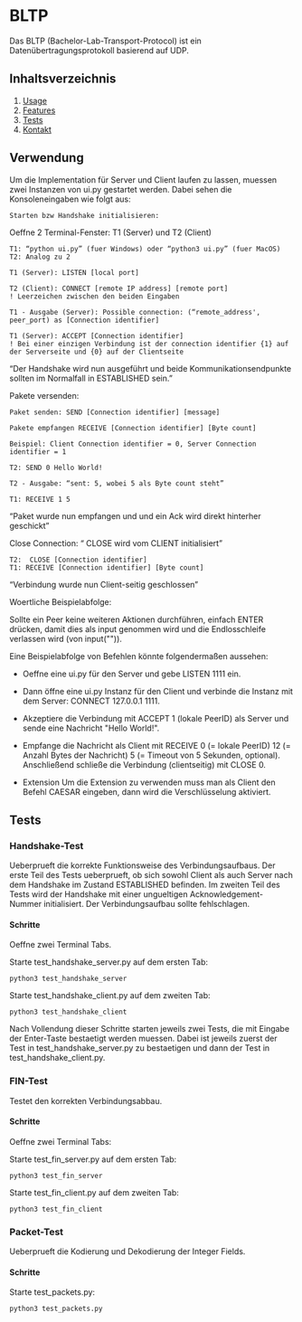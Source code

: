 # BLTP

Das BLTP (Bachelor-Lab-Transport-Protocol) ist ein Datenübertragungsprotokoll basierend auf UDP.

## Inhaltsverzeichnis

1. [Usage](#Usage)
2. [Features](#features)
4. [Tests](#tests)
5. [Kontakt](#kontakt)


## Verwendung

Um die Implementation für Server und Client laufen zu lassen, muessen zwei Instanzen von ui.py gestartet werden. Dabei sehen die Konsoleneingaben wie folgt aus: 

	Starten bzw Handshake initialisieren:



Oeffne 2 Terminal-Fenster: T1 (Server) und T2 (Client)



    T1: “python ui.py” (fuer Windows) oder “python3 ui.py” (fuer MacOS)
    T2: Analog zu 2

    T1 (Server): LISTEN [local port]

    T2 (Client): CONNECT [remote IP address] [remote port]			
    ! Leerzeichen zwischen den beiden Eingaben

    T1 - Ausgabe (Server): Possible connection: (“remote_address', peer_port) as [Connection identifier]

    T1 (Server): ACCEPT [Connection identifier]		
    ! Bei einer einzigen Verbindung ist der connection identifier {1} auf der Serverseite und {0} auf der Clientseite

“Der Handshake wird nun ausgeführt und beide Kommunikationsendpunkte sollten im Normalfall in ESTABLISHED sein.”


Pakete versenden: 

    Paket senden: SEND [Connection identifier] [message]

    Pakete empfangen RECEIVE [Connection identifier] [Byte count]

    Beispiel: Client Connection identifier = 0, Server Connection identifier = 1

    T2: SEND 0 Hello World! 

    T2 - Ausgabe: “sent: 5, wobei 5 als Byte count steht”
    
    T1: RECEIVE 1 5 

“Paket wurde nun empfangen und und ein Ack wird direkt hinterher geschickt”



Close Connection: 
“ CLOSE wird vom CLIENT initialisiert”

    T2:  CLOSE [Connection identifier]
    T1: RECEIVE [Connection identifier] [Byte count]

“Verbindung wurde nun Client-seitig geschlossen”


Woertliche Beispielabfolge:

Sollte ein Peer keine weiteren Aktionen durchführen, einfach ENTER drücken, damit dies als input genommen wird und die Endlosschleife verlassen wird (von input("")).

Eine Beispielabfolge von Befehlen könnte folgendermaßen aussehen:

- Oeffne eine ui.py für den Server und gebe LISTEN 1111 ein.
- Dann öffne eine ui.py Instanz für den Client und verbinde die Instanz mit dem Server: CONNECT 127.0.0.1 1111.
- Akzeptiere die Verbindung mit ACCEPT 1 (lokale PeerID) als Server und sende eine Nachricht "Hello World!". 
- Empfange die Nachricht als Client mit RECEIVE 0 (= lokale PeerID) 12 (= Anzahl Bytes der Nachricht) 5 (= Timeout von 5 Sekunden, optional).
Anschließend schließe die Verbindung (clientseitig) mit CLOSE 0.

- Extension
Um die Extension zu verwenden muss man als Client den Befehl CAESAR eingeben, dann wird die Verschlüsselung aktiviert.



## Tests 

### Handshake-Test

Ueberprueft die korrekte Funktionsweise des Verbindungsaufbaus. Der erste Teil des Tests ueberprueft, ob sich sowohl Client als auch Server nach dem Handshake im Zustand ESTABLISHED befinden. Im zweiten Teil des Tests wird der Handshake mit einer ungueltigen Acknowledgement-Nummer initialisiert. Der Verbindungsaufbau sollte fehlschlagen.

#### Schritte

Oeffne zwei Terminal Tabs.

Starte test_handshake_server.py auf dem ersten Tab:
	
	python3 test_handshake_server

Starte test_handshake_client.py auf dem zweiten Tab:

	python3 test_handshake_client

Nach Vollendung dieser Schritte starten jeweils zwei Tests, die mit Eingabe der Enter-Taste bestaetigt werden muessen. Dabei ist jeweils zuerst der Test in test_handshake_server.py zu bestaetigen und dann der Test in test_handshake_client.py.

### FIN-Test

Testet den korrekten Verbindungsabbau.

#### Schritte
 
Oeffne zwei Terminal Tabs:

Starte test_fin_server.py auf dem ersten Tab:
	
	python3 test_fin_server

Starte test_fin_client.py auf dem zweiten Tab:

	python3 test_fin_client

### Packet-Test

Ueberprueft die Kodierung und Dekodierung der Integer Fields.

#### Schritte

Starte test_packets.py:
	
	python3 test_packets.py